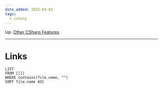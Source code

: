 ```yaml
---
date_added: 2025-03-03
tags:
  - csharp
---
```

Up: [Other CSharp Features](Other%20CSharp%20Features.md)
___
 
# Links
```dataview
LIST
FROM [[]]
WHERE contains(file.name, "")
SORT file.name ASC
```
